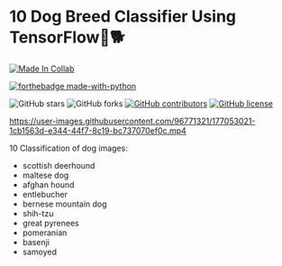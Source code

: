 # 10 Dog Breed Classifier Using TensorFlow🐶🐕

<p align="center">

  [![Made In Collab](https://colab.research.google.com/assets/colab-badge.svg)](https://github.com/Davidsonity/Dog_Breed/blob/main/Notebook/Dog_Breed_Prediction.ipynb)
  
  [![forthebadge made-with-python](http://ForTheBadge.com/images/badges/made-with-python.svg)](https://www.python.org/)
  
  
  ![GitHub stars](https://img.shields.io/github/stars/Davidsonity/Dog_Breed)
  ![GitHub forks](https://img.shields.io/github/forks/Davidsonity/Dog_Breed)
  [![GitHub contributors](https://img.shields.io/github/contributors/Davidsonity/Dog_Breed.svg)](https://GitHub.com/Davidsonity/Dog_Breed/graphs/contributors/)
  [![GitHub license](https://img.shields.io/github/license/Davidsonity/Dog_Breed.svg)](https://github.com/Davidsonity/Dog_Breed/blob/master/LICENSE)
</p>  

https://user-images.githubusercontent.com/96771321/177053021-1cb1563d-e344-44f7-8c19-bc737070ef0c.mp4

10 Classification of dog images:
- scottish deerhound
- maltese dog
- afghan hound 
- entlebucher 
- bernese mountain dog 
- shih-tzu
- great pyrenees
- pomeranian
- basenji
- samoyed


